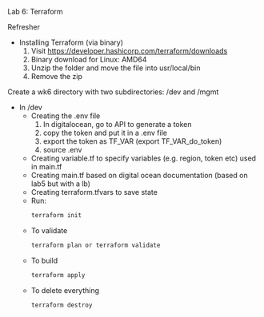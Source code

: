 Lab 6: Terraform

Refresher
- Installing Terraform (via binary)
  1. Visit https://developer.hashicorp.com/terraform/downloads
  2. Binary download for Linux: AMD64 
  3. Unzip the folder and move the file into usr/local/bin
  4. Remove the zip

Create a wk6 directory with two subdirectories: /dev and /mgmt
- In /dev
  -  Creating the .env file
      1. In digitalocean, go to API to generate a token
      2. copy the token and put it in a .env file
      3. export the token as TF_VAR (export TF_VAR_do_token)
      4. source .env
  - Creating variable.tf to specify variables (e.g. region, token etc) used in main.tf  
  - Creating main.tf based on digital ocean documentation (based on lab5 but with a lb)
  - Creating terraform.tfvars to save state
  - Run: 
    ```bash
    terraform init
    ```
  - To validate
     ```bash
    terraform plan or terraform validate
    ``` 
  - To build
     ```bash
    terraform apply
    ``` 
  - To delete everything
     ```bash
    terraform destroy
    ``` 
